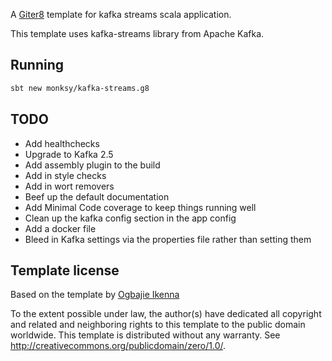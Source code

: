 A [Giter8][g8] template for kafka streams scala application.

This template uses kafka-streams library from Apache Kafka.

## Running
```bash
sbt new monksy/kafka-streams.g8
```

TODO
----
 * Add healthchecks 
 * Upgrade to Kafka 2.5
 * Add assembly plugin to the build
 * Add in style checks 
 * Add in wort removers 
 * Beef up the default documentation
 * Add Minimal Code coverage to keep things running well
 * Clean up the kafka config section in the app config
 * Add a docker file 
 * Bleed in Kafka settings via the properties file rather than setting them

 
Template license
----------------

Based on the template by [Ogbajie Ikenna](https://twitter.com/idarlington)

To the extent possible under law, the author(s) have dedicated all copyright and related
and neighboring rights to this template to the public domain worldwide.
This template is distributed without any warranty. See <http://creativecommons.org/publicdomain/zero/1.0/>.

[g8]: http://www.foundweekends.org/giter8/
